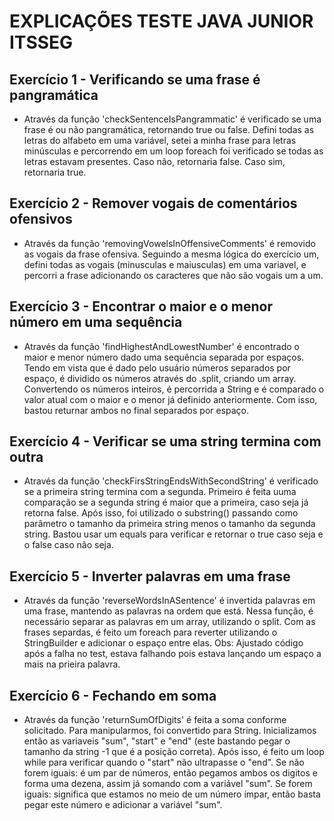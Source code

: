 # EXPLICAÇÕES TESTE JAVA JUNIOR ITSSEG

## Exercício 1 - Verificando se uma frase é pangramática

 - Através da função 'checkSentenceIsPangrammatic' é verificado se uma frase é ou não pangramática, retornando true ou false.
 Defini todas as letras do alfabeto em uma variável, setei a minha frase para letras minúsculas e percorrendo em um loop foreach
 foi verificado se todas as letras estavam presentes. Caso não, retornaria false. Caso sim, retornaria true.

## Exercício 2 - Remover vogais de comentários ofensivos

- Através da função 'removingVowelsInOffensiveComments' é removido as vogais da frase ofensiva.
  Seguindo a mesma lógica do exercício um, defini todas as vogais (minusculas e maiusculas) em uma variavel, e percorri a frase
  adicionando os caracteres que não são vogais um a um.

## Exercício 3 - Encontrar o maior e o menor número em uma sequência
- Através da função 'findHighestAndLowestNumber' é encontrado o maior e menor número dado uma sequência separada por espaços.
  Tendo em vista que é dado pelo usuário números separados por espaço, é dividido os números através do .split, criando um array.
  Convertendo os números inteiros, é percorrida a String e é comparado o valor atual com o maior e o menor já definido anteriormente. 
  Com isso, bastou returnar ambos no final separados por espaço.

## Exercício 4 - Verificar se uma string termina com outra
- Através da função 'checkFirsStringEndsWithSecondString' é verificado se a primeira string termina com a segunda.
  Primeiro é feita uuma comparação se a segunda string é maior que a primeira, caso seja já retorna false.
  Após isso, foi utilizado o substring() passando como parâmetro o tamanho da primeira string menos o tamanho da segunda string.
  Bastou usar um equals para verificar e retornar o true caso seja e o false caso não seja. 

## Exercício 5 - Inverter palavras em uma frase
- Através da função 'reverseWordsInASentence' é invertida palavras em uma frase, mantendo as palavras na ordem que está.
  Nessa função, é necessário separar as palavras em um array, utilizando o split. Com as frases separdas, é feito um foreach
  para reverter utilizando o StringBuilder e adicionar o espaço entre elas.
  Obs: Ajustado código após a falha no test, estava falhando pois estava lançando um espaço a mais na prieira palavra.

## Exercício 6 - Fechando em soma
- Através da função 'returnSumOfDigits' é feita a soma conforme solicitado.
  Para manipularmos, foi convertido para String. Inicializamos então as variaveis "sum", "start" e "end" (este bastando pegar o tamanho
  da string -1 que é a posição correta). Após isso, é feito um loop while para verificar quando o "start" não ultrapasse o "end".
  Se não forem iguais: é um par de números, então pegamos ambos os digitos e forma uma dezena, assim já somando com a variável "sum".
  Se forem iguais: significa que estamos no meio de um número ímpar, então basta pegar este número e adicionar a variável "sum".
